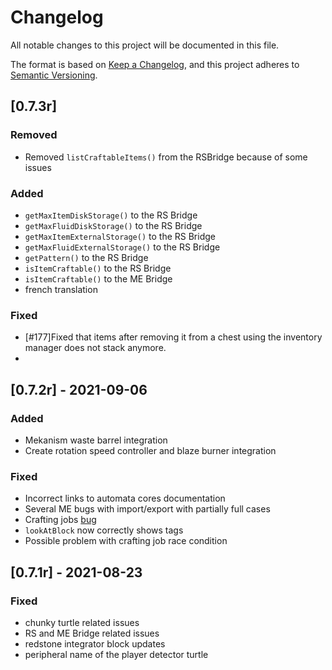 # Changelog
All notable changes to this project will be documented in this file.

The format is based on [Keep a Changelog](https://keepachangelog.com/en/1.0.0/),
and this project adheres to [Semantic Versioning](https://semver.org/spec/v2.0.0.html).

## [0.7.3r]

### Removed
- Removed `listCraftableItems()` from the RSBridge because of some issues

### Added

- `getMaxItemDiskStorage()` to the RS Bridge
- `getMaxFluidDiskStorage()` to the RS Bridge
- `getMaxItemExternalStorage()` to the RS Bridge
- `getMaxFluidExternalStorage()` to the RS Bridge
- `getPattern()` to the RS Bridge
- `isItemCraftable()` to the RS Bridge
- `isItemCraftable()` to the ME Bridge
- french translation

### Fixed

- [#177]Fixed that items after removing it from a chest using the inventory manager does not stack anymore.
- 

## [0.7.2r] - 2021-09-06

### Added

- Mekanism waste barrel integration
- Create rotation speed controller and blaze burner integration

### Fixed

- Incorrect links to automata cores documentation
- Several ME bugs with import/export with partially full cases
- Crafting jobs [bug](https://github.com/Seniorendi/AdvancedPeripherals/issues/188)
- `lookAtBlock` now correctly shows tags
- Possible problem with crafting job race condition

## [0.7.1r] - 2021-08-23

### Fixed

- chunky turtle related issues
- RS and ME Bridge related issues
- redstone integrator block updates
- peripheral name of the player detector turtle